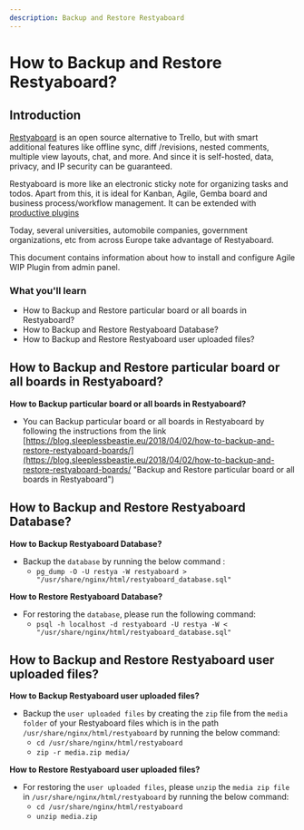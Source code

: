 ```yaml
---
description: Backup and Restore Restyaboard
---
```


# How to Backup and Restore Restyaboard?

## Introduction

[Restyaboard](https://restya.com/board) is an open source alternative to Trello, but with smart additional features like offline sync, diff /revisions, nested comments, multiple view layouts, chat, and more. And since it is self-hosted, data, privacy, and IP security can be guaranteed.

Restyaboard is more like an electronic sticky note for organizing tasks and todos. Apart from this, it is ideal for Kanban, Agile, Gemba board and business process/workflow management. It can be extended with [productive plugins](https://restya.com/board/apps "productive plugins")

Today, several universities, automobile companies, government organizations, etc from across Europe take advantage of Restyaboard.

This document contains information about how to install and configure Agile WIP Plugin from admin panel.

### What you'll learn

*   How to Backup and Restore particular board or all boards in Restyaboard?
*   How to Backup and Restore Restyaboard Database?
*   How to Backup and Restore Restyaboard user uploaded files?

## How to Backup and Restore particular board or all boards in Restyaboard?

**How to Backup particular board or all boards in Restyaboard?**

*   You can Backup particular board or all boards in Restyaboard by following the instructions from the link [https://blog.sleeplessbeastie.eu/2018/04/02/how-to-backup-and-restore-restyaboard-boards/](https://blog.sleeplessbeastie.eu/2018/04/02/how-to-backup-and-restore-restyaboard-boards/ "Backup and Restore particular board or all boards in Restyaboard")

## How to Backup and Restore Restyaboard Database?

**How to Backup Restyaboard Database?**

*   Backup the `database` by running the below command :
    *   `pg_dump -O -U restya -W restyaboard > "/usr/share/nginx/html/restyaboard_database.sql"`

**How to Restore Restyaboard Database?**

*   For restoring the `database`, please run the following command:
    *   `psql -h localhost -d restyaboard -U restya -W < "/usr/share/nginx/html/restyaboard_database.sql"`

## How to Backup and Restore Restyaboard user uploaded files?

**How to Backup Restyaboard user uploaded files?**

*   Backup the `user uploaded files` by creating the `zip` file from the `media folder` of your Restyaboard files which is in the path `/usr/share/nginx/html/restyaboard` by running the below command:
    *   `cd /usr/share/nginx/html/restyaboard`
    *   `zip -r media.zip media/`

**How to Restore Restyaboard user uploaded files?**

*   For restoring the `user uploaded files`, please `unzip` the `media zip file` in `/usr/share/nginx/html/restyaboard` by running the below command:
    *   `cd /usr/share/nginx/html/restyaboard`
    *   `unzip media.zip`